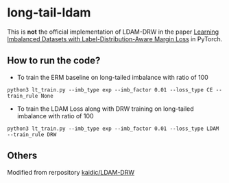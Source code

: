 # long-tail-ldam

This is **not** the official implementation of LDAM-DRW in the paper [Learning Imbalanced Datasets with Label-Distribution-Aware Margin Loss](https://arxiv.org/pdf/1906.07413.pdf) in PyTorch.

## How to run the code?
- To train the ERM baseline on long-tailed imbalance with ratio of 100
```shell
python3 lt_train.py --imb_type exp --imb_factor 0.01 --loss_type CE --train_rule None
```

- To train the LDAM Loss along with DRW training on long-tailed imbalance with ratio of 100
```shell
python3 lt_train.py --imb_type exp --imb_factor 0.01 --loss_type LDAM --train_rule DRW
```

## Others
Modified from rerpository [kaidic/LDAM-DRW](https://github.com/kaidic/LDAM-DRW)
